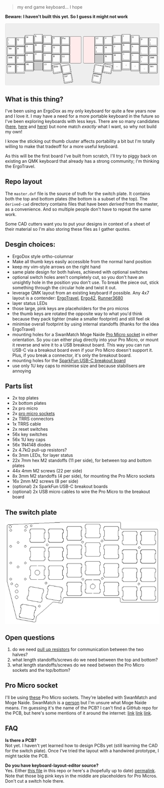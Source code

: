 > my end game keyboard... I hope

**Beware: I haven't built this yet. So I guess it might not work**

![keyboard layout](./layout.png)

## What is this thing?
I've been using an ErgoDox as my only keyboard for quite a few years now and I
love it. I may have a need for a more portable keyboard in the future so I've
been exploring keyboards with less keys. There are so many candidates
([here](https://docs.google.com/spreadsheets/d/19-rTWbp8SCKdZFByPZu3RT8NSF8vVddDe8WL6R6b1qQ/edit?usp=sharing), [here](https://keebfol.io/)
and [here](https://github.com/diimdeep/awesome-split-keyboards)) but none match
*exactly* what I want, so why not build my own!

I know the sticking out thumb cluster affects portability a bit but I'm totally
willing to make that tradeoff for a more useful keyboard.

As this will be the first board I've built from scratch, I'll try to piggy back
on existing an QMK keyboard that already has a strong community; I'm thinking
the ErgoTravel.

## Repo layout
The `master.dxf` file is the source of truth for the switch plate. It contains
both the top and bottom plates (the bottom is a subset of the top). The
`derived-cad` directory contains files that have been *derived* from the
master, as a convenience. And so multiple people don't have to repeat the same
work.

Some CAD cutters want you to put your designs in context of a sheet of their
material so I'm also storing these files as I gather quotes.

## Desgin choices:
  - ErgoDox style ortho-columnar
  - Make all thumb keys easily accessible from the normal hand position
  - keep my vim-style arrows on the right hand
  - same plate design for both halves, achieved with optional switches
  - optional switch holes aren't completely cut, so you don't have an unsightly
      hole in the position you don't use. To break the piece out, stick
      something through the circular hole and twist it out.
  - leverage QMK layout from an existing keyboard if possible. Any 4x7 layout
      is a contender:
      [ErgoTravel](https://github.com/jpconstantineau/ErgoTravel),
      [Ergo42](https://github.com/Biacco42/Ergo42),
      [Runner3680](https://github.com/omkbd/Runner3680)
  - layer status LEDs
  - those large, pink keys are placeholders for the pro micros
  - the thumb keys are rotated the opposite way to what you'd think because
    they pack tighter (make a smaller footprint) and still feel ok
  - minimise overall footprint by using internal standoffs (thanks for the idea
      ErgoTravel)
  - mounting holes for a SwanMatch Moge Naide [Pro Micro socket](#pro-micro-socket)
      in either orientation.  So you can either plug directly into your Pro
      Micro, or mount it reverse and wire it to a USB breakout board. This way
      you can run USB-C via a breakout board even if your Pro Micro doesn't
      support it. Plus, if you break a connector, it's only the breakout board.
  - mounting holes for the [SparkFun USB-C breakout
      board](https://github.com/sparkfun/USB-C-Breakout/)
  - use only 1U key caps to minimise size and because stabilisers are annoying

## Parts list
  - 2x top plates
  - 2x bottom plates
  - 2x pro micro
  - 2x [pro micro sockets](#pro-micro-socket)
  - 2x TRRS connectors
  - 1x TRRS cable
  - 2x reset switches
  - 56x key switches
  - 56x 1U key caps
  - 56x 1N4148 diodes
  - 2x 4.7kΩ pull-up resistors?
  - 6x 3mm LEDs, for layer status
  - 22x 7mm hex M2 standoffs (11 per side), for between top and bottom plates
  - 44x 4mm M2 screws (22 per side)
  - 8x 3mm M2 standoffs (4 per side), for mounting the Pro Micro sockets
  - 16x 2mm M2 screws (8 per side)
  - (optional) 2x SparkFun USB-C breakout boards
  - (optional) 2x USB micro cables to wire the Pro Micro to the breakout board

## The switch plate
![switch plate](./switch-plate.png)

## Open questions
  1. do we need [pull up
     resistors](https://beta.docs.qmk.fm/features/feature_split_keyboard#required-hardware) for communication between the two halves?
  1. what length standoffs/screws do we need between the top and bottom?
  1. what length standoffs/screws do we need between the Pro Micro sockets and the
     top/bottom?

## Pro Micro socket
I'll be using [these](./misc/swanmatch-moge-naide.jpg) Pro Micro sockets.
They're labelled with SwanMatch and Moge Naide. SwanMatch is a
[person](https://github.com/swanmatch) but I'm unsure what Moge Naide means.
I'm guessing it's the name of the PCB?  I can't find a GitHub repo for the PCB,
but here's some mentions of it around the internet:
[link](https://booth.pm/ja/items/1073313)
[link](https://twitter.com/swan_match/status/1034413919882731521)
[link](https://www.instagram.com/p/BtsCKRRgETS/).

## FAQ
**Is there a PCB?**\
Not yet. I haven't yet learned how to design PCBs yet (still learning the CAD
for the switch plate). Once I've tried the layout with a handwired prototype, I
might tackle the PCB.

**Do you have keyboard-layout-editor source?**\
Yes. Either [this file](./keyboard-layout-editor-config.txt) in this repo or here's a (hopefully up to date)
[permalink](http://www.keyboard-layout-editor.com/##@@_y:1&x:3;&=E&_x:8.75;&=I;&@_y:-0.875&x:2;&=W&_x:1;&=R&_x:6.75;&=U&_x:1;&=O;&@_y:-0.875&x:5;&=T&=Esc&_c=#ffebeb&g:true&a:7&w:1.25&h:3;&=&_x:0.25&w:1.25&h:3;&=&_c=#cccccc&g:false&a:4;&=L2&=Y;&@_y:-0.875;&=%7C%0A%5C&=Q&_x:12.75;&=P&=%7D%0A%5D;&@_y:-0.375&x:3;&=D&_x:8.75;&=K;&@_y:-0.875&x:2;&=S&_x:1;&=F&_x:6.75;&=J&_x:1;&=L;&@_y:-0.875&x:5;&=G&_a:7;&=&_x:2.75&a:4;&=%7B%0A%5B&=H;&@_y:-0.875;&=Tab&=A&_x:12.75;&=/:%0A/;&=%22%0A';&@_y:-0.375&x:3;&=C&_x:8.75;&=%3C%0A,;&@_y:-0.875&x:2;&=X&_x:1;&=V&_x:6.75;&=M&_x:1;&=%3E%0A.;&@_y:-0.875&x:5;&=B&=L1&_x:2.75&g:true&a:7;&=&_g:false&a:4;&=N;&@_y:-0.875;&=Shift&=Z&_x:12.75;&=?%0A//&=Shift;&@_y:-0.375&x:3&g:true&a:7;&=&_x:8.75&g:false;&=%E2%86%93;&@_y:-0.875&x:2&a:4;&=Alt&_x:1;&=L5&_x:6.75&a:7;&=%E2%86%90&_x:1;&=%E2%86%91;&@_y:-0.75&a:4;&=Ctrl&=~%0A%60&_x:12.75&a:7;&=%E2%86%92&_a:4;&=Win;&@_r:10&rx:12&ry:4.5&x:-1.25;&=Space;&@_y:-0.75&x:-2.25&a:7;&=;&@_x:-2.25&a:4;&=Enter;&@_r:-10&rx:4.75&x:0.25;&=Bksp;&@_y:-0.75&x:1.25&a:7;&=;&@_x:1.25&a:4;&=Del).
Note that those big pink keys in the middle are placeholders for Pro Micros.
Don't cut a switch hole there.
